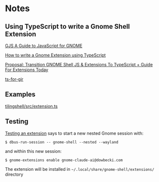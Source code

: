 # Notes

## Using TypeScript to write a Gnome Shell Extension

[GJS A Guide to JavaScript for GNOME](https://gjs.guide/)

[How to write a Gnome Extension using TypeScript](https://gjs.guide/extensions/development/typescript.html)

[Proposal: Transition GNOME Shell JS & Extensions To TypeScript + Guide For Extensions Today](https://discourse.gnome.org/t/proposal-transition-gnome-shell-js-extensions-to-typescript-guide-for-extensions-today/4270)

[ts-for-gir](https://github.com/gjsify/ts-for-gir)


## Examples

[tilingshell/src/extension.ts](https://github.com/domferr/tilingshell/blob/main/src/extension.ts)


## Testing

[Testing an extension](https://gjs.guide/extensions/development/creating.html#testing-the-extension) says to start a new nested Gnome session with:

```
$ dbus-run-session -- gnome-shell --nested --wayland
```

and within this new session:

```
$ gnome-extensions enable gnome-claude-ai@dowbecki.com
```

The extension will be installed in `~/.local/share/gnome-shell/extensions/` directory